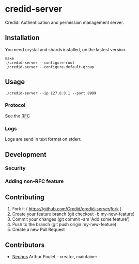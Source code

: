 # credid-server

Credid: Authentication and permission management server.

## Installation

You need crystal and shards installed, on the lastest version.

    make
    ./credid-server --configure-root
    ./credid-server --configure-default-group

## Usage

    ./credid-server --ip 127.0.0.1 --port 8999

### Protocol

See the [RFC](https://credid.sceptique.eu/)


### Logs

Logs are send in text format on stderr.

## Development

### Security
### Adding non-RFC feature

## Contributing

1. Fork it ( https://github.com/Credid/credid-server/fork )
2. Create your feature branch (git checkout -b my-new-feature)
3. Commit your changes (git commit -am 'Add some feature')
4. Push to the branch (git push origin my-new-feature)
5. Create a new Pull Request

## Contributors

- [Nephos](https://github.com/Nephos) Arthur Poulet - creator, maintainer
